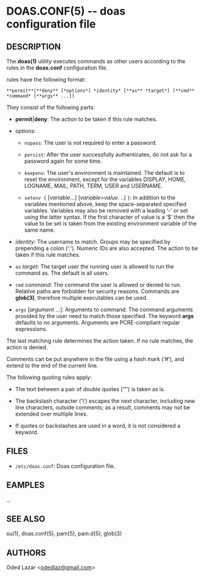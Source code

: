 DOAS.CONF(5) -- doas configuration file
=======================================

## DESCRIPTION

The **doas(1)** utility executes commands as other users according to the rules
in the **doas.conf** configuration file.

rules have the following format:

    **permit**|**deny** [*options*] *identity* [**as** *target*] [**cmd** *command* [**args** ...]]

They consist of the following parts:

  * **permit**|**deny**:
   The action to be taken if this rule matches.

   * *options*:

       + `nopass`:
          The user is not required to enter a password.

       + `persist`:
          After the user successfully authenticates, do not ask for a password
          again for some time.

       + `keepenv`:
          The user's environment is maintained. The default is to reset the
          environment, except for the variables DISPLAY, HOME, LOGNAME, MAIL,
          PATH, TERM, USER and USERNAME.

       + `setenv {` [*variable*...] [*variable*=*value*. ..] `}`:
          In addition to the variables mentioned above, keep the space-separated
          specified variables. Variables may also be removed with a leading ‘-’
          or set using the latter syntax. If the first character of value is a 
          ‘$’ then the value to be set is taken from the existing environment 
          variable of the same name.

  * *identity*:
   The username to match. Groups may be specified by prepending a colon (‘:’).
   Numeric IDs are also accepted. The action to be taken if this rule matches.

  * `as` *target*:
   The target user the running user is allowed to run the command as. The
   default is all users.

  * `cmd` *command*:
   The command the user is allowed or denied to run. Relative paths are forbidden
   for security reasons. Commands are **glob(3)**, therefore multiple executables
   can be used.
   
  * `args` [*argument* ...]:
   Arguments to command. The command arguments provided by the user need to match
   those specified. The keyword **args** defaults to no arguments. Arguments
   are PCRE-compliant regular expressions.

The last matching rule determines the action taken. If no rule matches, 
the action is denied.

Comments can be put anywhere in the file using a hash mark (‘#’), and extend to 
the end of the current line.

The following quoting rules apply:

 - The text between a pair of double quotes (‘"’) is taken as is.

 - The backslash character (‘\’) escapes the next character, including new line 
   characters, outside comments; as a result, comments may not be extended over 
   multiple lines.

 - If quotes or backslashes are used in a word, it is not considered a keyword.

## FILES

  * `/etc/doas.conf`:
   Doas configuration file.

## EAMPLES

...

## SEE ALSO

su(1), doas.conf(5), pam(5), pam.d(5), glob(3)

## AUTHORS

Oded Lazar <<odedlaz@gmail.com>>
